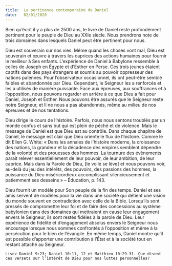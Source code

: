 ```yaml
---
title:  La pertinence contemporaine de Daniel
date:   02/01/2020
---
```


Bien qu’écrit il y a plus de 2500 ans, le livre de Daniel reste profondément pertinent pour le peuple de Dieu au XXIe siècle. Nous prendrons note de trois domaines dans lesquels Daniel peut être pertinent pour nous.

Dieu est souverain sur nos vies. Même quand les choses vont mal, Dieu est souverain et œuvre à travers les caprices des actions humaines pour fournir le meilleur à Ses enfants. L’expérience de Daniel à Babylone ressemble à celles de Joseph en Égypte et d’Esther en Perse. Ces trois jeunes étaient captifs dans des pays étrangers et soumis au pouvoir oppresseur des nations païennes. Pour l’observateur occasionnel, ils ont peut-être semblé faibles et abandonnés par Dieu. Cependant, le Seigneur les a renforcés et les a utilisés de manière puissante. Face aux épreuves, aux souffrances et à l’opposition, nous pouvons regarder en arrière à ce que Dieu a fait pour Daniel, Joseph et Esther. Nous pouvons être assurés que le Seigneur reste notre Seigneur, et Il ne nous a pas abandonnés, même au milieu de nos épreuves et de nos tentations.

Dieu dirige le cours de l’histoire. Parfois, nous nous sentons troublés par un monde confus et sans but qui est plein de péché et de violence. Mais le message de Daniel est que Dieu est au contrôle. Dans chaque chapitre de Daniel, le message est clair que Dieu oriente le flux de l’histoire. Comme le dit Ellen G. White: « Dans les annales de l’histoire moderne, la croissance des nations, la grandeur et la décadence des empires semblent dépendre de la volonté et des prouesses des hommes. La tournure des évènements parait relever essentiellement de leur pouvoir, de leur ambition, de leur caprice. Mais dans la Parole de Dieu, [le voile se lève] et nous pouvons voir, au-delà du jeu des intérêts, des pouvoirs, des passions des hommes, la puissance du Dieu miséricordieux accomplissant silencieusement et patiemment ses desseins » – Éducation, p. 143.

Dieu fournit un modèle pour Son peuple de la fin des temps. Daniel et ses amis servent de modèles pour la vie dans une société qui détient une vision du monde souvent en contradiction avec celle de la Bible. Lorsqu’ils sont pressés de compromettre leur foi et de faire des concessions au système babylonien dans des domaines qui mettraient en cause leur engagement envers le Seigneur, ils sont restés fidèles à la parole de Dieu. Leur expérience de fidélité et d’engagement absolus envers le Seigneur nous encourage lorsque nous sommes confrontés à l’opposition et même à la persécution pour le bien de l’évangile. En même temps, Daniel montre qu’il est possible d’apporter une contribution à l’État et à la société tout en restant attaché au Seigneur.

`Lisez Daniel 9:23; Daniel 10:11, 12 et Matthieu 10:29-31. Que disent ces versets sur l’intérêt de Dieu pour nos luttes personnelles? `